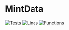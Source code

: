 # MintData
[![Tests](https://github.com/reserad/MintData-UI/actions/workflows/jest.yml/badge.svg)](https://github.com/reserad/MintData-UI/actions/workflows/jest.yml)
![Lines](https://img.shields.io/badge/lines-78.08%25-red.svg?style=flat)
![Functions](https://img.shields.io/badge/functions-73.33%25-red.svg?style=flat)